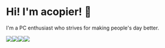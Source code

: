 # Hi! I'm acopier! 👋

I'm a PC enthusiast who strives for making people's day better.

<table>
    <tr>
            <img align="center" src="https://github-readme-stats.vercel.app/api?username=acopier&show_icons=true&theme=gruvbox" />
            <img align="center" src="https://github-profile-trophy.vercel.app/?username=acopier&theme=gruvbox&no-bg=true&row=2&column=4" />
    </tr>
    <tr>
            <img align="center" src="https://github-readme-streak-stats.herokuapp.com/?user=acopier&theme=gruvbox" />
            <img align="center" src="https://github-readme-stats.vercel.app/api/top-langs/?username=acopier&layout=compact&theme=gruvbox" />
    </tr>
</table>

<!---
acopier/acopier is a ✨ special ✨ repository because its `README.md` (this file) appears on your GitHub profile.
You can click the Preview link to take a look at your changes.
--->
